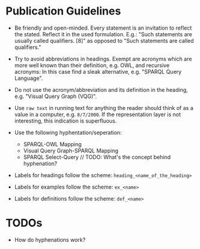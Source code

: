# Publication Guidelines

+ Be friendly and open-minded. Every statement is an invitation to reflect the stated. Reflect it in the used formulation. E.g.: "Such statements are usually called qualifiers. \[8\]" as opposed to "Such statements are called qualifiers."

+ Try to avoid abbreviations in headings. Exempt are acronyms which are more well known than their definition, e.g. OWL, and recursive acronyms: In this case find a sleak alternative, e.g. "SPARQL Query Language".

+ Do not use the acronym/abbreviation and its definition in the heading, e.g. "Visual Query Graph (VQG)".

+ Use `raw text` in running text for anything the reader should think of as a value in a computer, e.g. `8/7/2000`. If the representation layer is not interesting, this indication is superfluous.

+ Use the following hyphentation/seperation:
    - SPARQL-OWL Mapping
    - Visual Query Graph-SPARQL Mapping
    - SPARQL Select-Query // TODO: What's the concept behind hyphenation?

+ Labels for headings follow the scheme: `heading_<name_of_the_heading>`

+ Labels for examples follow the scheme: `ex_<name>`

+ Labels for definitions follow the scheme: `def_<name>`

# TODOs
+ How do hyphenations work?